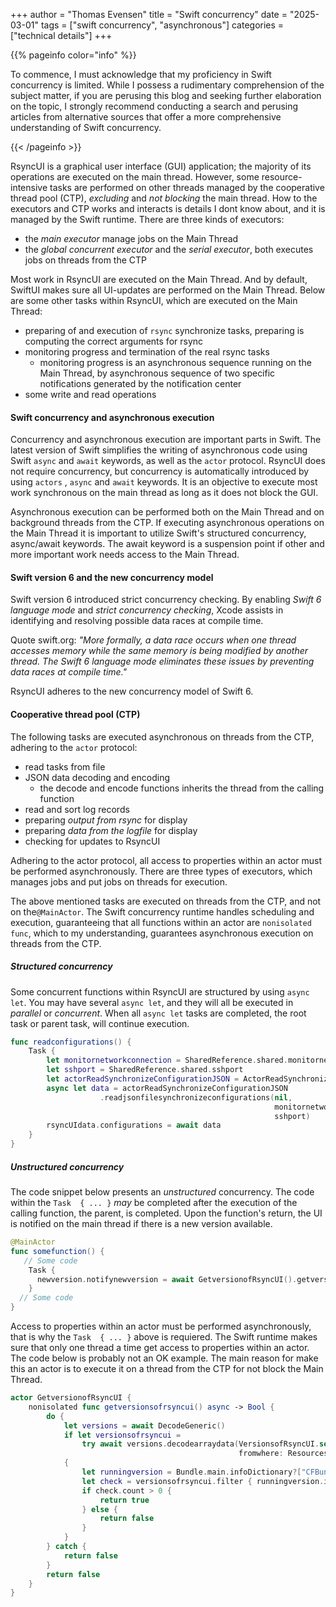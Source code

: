 +++
author = "Thomas Evensen"
title = "Swift concurrency"
date = "2025-03-01"
tags = ["swift concurrency", "asynchronous"]
categories = ["technical details"]
+++

{{% pageinfo color="info" %}}

To commence, I must acknowledge that my proficiency in Swift concurrency is limited. While I possess a rudimentary comprehension of the subject matter, if you are perusing this blog and seeking further elaboration on the topic, I strongly recommend conducting a search and perusing articles from alternative sources that offer a more comprehensive understanding of Swift concurrency.

{{< /pageinfo >}}

RsyncUI is a graphical user interface (GUI) application; the majority of its operations are executed on the main thread. However, some resource-intensive tasks are performed on other threads managed by the cooperative thread pool (CTP), *excluding* and *not blocking* the main thread. How to the executors and CTP works and interacts is details I dont know about, and it is managed by the Swift runtime. There are three kinds of executors:

- the *main executor* manage jobs on the Main Thread
- the *global concurrent executor* and the *serial executor*, both executes jobs on threads from the CTP

Most work in RsyncUI are executed on the Main Thread. And by default, SwiftUI makes sure all UI-updates are performed on the Main Thread.  Below are some other tasks within RsyncUI, which are executed on the Main Thread:

- preparing of and execution of `rsync` synchronize tasks, preparing is computing the correct arguments for rsync 
- monitoring progress and termination of the real rsync tasks
	- monitoring progress is an asynchronous sequence running on the Main Thread, by asynchronous sequence of two specific notifications generated by the notification center
- some write and read operations

#### Swift concurrency and asynchronous execution

Concurrency and asynchronous execution are important parts in Swift. The latest version of Swift simplifies the writing of asynchronous code using Swift `async` and `await` keywords, as well as the `actor` protocol. RsyncUI does not require concurrency, but concurrency is automatically introduced by using `actors` , `async` and `await` keywords. It is an objective to execute most work synchronous on the main thread as long as it does not block the GUI.

Asynchronous execution can be performed both on the Main Thread and on background threads from the CTP. If executing asynchronous operations on the Main Thread it is important to utilize Swift's structured concurrency, async/await keywords. The await keyword is a suspension point if other and more important work needs access to the Main Thread.

#### Swift version 6 and the new concurrency model

Swift version 6 introduced strict concurrency checking. By enabling *Swift 6 language mode*  and *strict concurrency checking*, Xcode assists in identifying and resolving possible data races at compile time.

Quote swift.org: *"More formally, a data race occurs when one thread accesses memory while the same memory is being modified by another thread. The Swift 6 language mode eliminates these issues by preventing data races at compile time."*

RsyncUI adheres to the new concurrency model of Swift 6.

#### Cooperative thread pool (CTP)

The following tasks are executed asynchronous on threads from the CTP, adhering to the `actor` protocol:

- read tasks from file
- JSON data decoding and encoding
	- the decode and encode functions inherits the thread from the calling function
- read and sort log records
- preparing *output from rsync* for display
- preparing *data from the logfile* for display
- checking for updates to RsyncUI

Adhering to the actor protocol, all access to properties within an actor must be performed asynchronously. There are three types of executors, which manages jobs and put jobs on threads for execution. 

The above mentioned tasks are executed on threads from the CTP, and not on the`@MainActor`. The Swift concurrency runtime handles scheduling and execution, guaranteeing that all functions within an actor are  `nonisolated func`, which to my understanding, guarantees asynchronous execution on threads from the CTP.

##### Structured concurrency

Some concurrent functions within RsyncUI are structured by using `async let`. You may have several `async let`, and they will all be executed in *parallel* or *concurrent*. When all `async let` tasks are completed, the root task or parent task, will continue execution. 

```swift
func readconfigurations() {
    Task {
       	let monitornetworkconnection = SharedReference.shared.monitornetworkconnection
        let sshport = SharedReference.shared.sshport
        let actorReadSynchronizeConfigurationJSON = ActorReadSynchronizeConfigurationJSON()
        async let data = actorReadSynchronizeConfigurationJSON
                    .readjsonfilesynchronizeconfigurations(nil,
                                                           monitornetworkconnection,
                                                           sshport)
        rsyncUIdata.configurations = await data
    }
}
```

##### Unstructured concurrency

The code snippet below presents an *unstructured* concurrency.  The code within the `Task  { ... }` *may* be completed after the execution of the calling function, the parent,  is completed.  Upon the function's return, the UI is notified on the main thread if there is a new version available.

```swift
@MainActor
func somefunction() {
   // Some code
    Task {
      newversion.notifynewversion = await GetversionofRsyncUI().getversionsofrsyncui()
	}
  // Some code
}
```

Access to properties within an actor must be performed asynchronously, that is why the `Task  { ... }` above is requiered. The Swift runtime makes sure that only one thread a time get access to properties within an actor.  The code below is probably not an OK example.  The main reason for make this an actor is to execute it on a thread from the CTP for not block the Main Thread. 

```swift
actor GetversionofRsyncUI {
    nonisolated func getversionsofrsyncui() async -> Bool {
        do {
            let versions = await DecodeGeneric()
            if let versionsofrsyncui =
                try await versions.decodearraydata(VersionsofRsyncUI.self,
                                                   fromwhere: Resources().getResource(resource: .urlJSON))
            {
                let runningversion = Bundle.main.infoDictionary?["CFBundleShortVersionString"] as? String ?? ""
                let check = versionsofrsyncui.filter { runningversion.isEmpty ? true : $0.version == runningversion }
                if check.count > 0 {
                    return true
                } else {
                    return false
                }
            }
        } catch {
            return false
        }
        return false
    }
}
```

